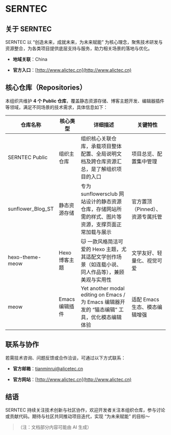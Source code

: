 # SERNTEC

## 关于 SERNTEC

SERNTEC 以 “创造未来，成就未来，为未来赋能” 为核心理念，聚焦技术研发与资源整合，为各类项目提供底层支持与服务，助力相关场景的落地与优化。



*   **地域关联**：China

*   **官方入口**：[http://www.alictec.cn](http://www.alictec.cn)

## 核心仓库（Repositories）

本组织共维护 **4 个 Public 仓库**，覆盖静态资源存储、博客主题开发、编辑器插件等领域，满足不同场景的技术需求，具体信息如下：



| 仓库名称                | 核心类型       | 详细描述                                                                   | 关键特性                |
| ------------------- | ---------- | ---------------------------------------------------------------------- | ------------------- |
| SERNTEC Public      | 组织主仓库      | 组织核心关联仓库，承载项目整体配置、全局说明文档及跨仓库资源汇总，是了解组织项目的入口                            | 项目总览、配置集中管理         |
| sunflower\_Blog\_ST | 静态资源存储     | 专为 sunflowersclub 网站设计的静态资源仓库，存储网站所需的样式、图片等资源，支撑页面正常加载与展示              | 官方置顶（Pinned）、资源专属托管 |
| hexo-theme-meow     | Hexo 博客主题  | 🐱 一款风格简洁可爱的 Hexo 主题，尤其适配文学创作场景（如连载小说、同人作品等），兼顾美观与实用性                  | 文学友好、轻量化、视觉可爱       |
| meow                | Emacs 编辑插件 | Yet another modal editing on Emacs / 为 Emacs 编辑器开发的 “猫态编辑” 工具，优化模态编辑体验 | 适配 Emacs 生态、模态编辑增强  |

## 联系与协作

若需技术咨询、问题反馈或合作洽谈，可通过以下方式联系：



*   **官方邮箱**：tianminrui@alicetec.cn

*   **官方网站**：[http://www.alictec.cn](http://www.alictec.cn)

## 结语

SERNTEC 持续关注技术创新与社区协作，欢迎开发者关注本组织仓库，参与讨论或贡献代码。期待与社区共同推动项目迭代，实现 “为未来赋能” 的目标～

> （注：文档部分内容可能由 AI 生成）
